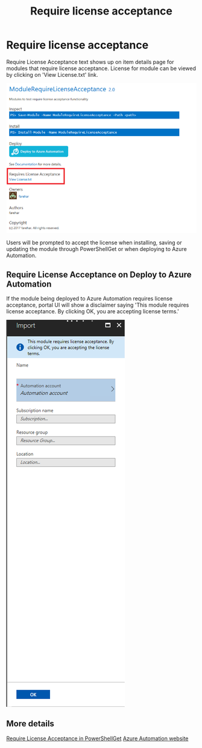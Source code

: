 ﻿---
ms.date:  06/12/2017
contributor:  Farehar
ms.topic:  conceptual
keywords:  gallery,powershell,psgallery
title:  Require license acceptance
---
# Require license acceptance

Require License Acceptance text shows up on item details page for modules that require license acceptance. License for module can be viewed by clicking on 'View License.txt' link.

![Require License Acceptance](../../Images/RequireLicenseAcceptance.png)

Users will be prompted to accept the license when installing, saving or updating the module through PowerShellGet or when deploying to Azure Automation.

## Require License Acceptance on Deploy to Azure Automation

If the module being deployed to Azure Automation requires license acceptance, portal UI will show a disclaimer saying 'This module requires license acceptance. By clicking OK, you are accepting license terms.'

![Deploy to Azure Automation Requires License Acceptance](../../Images/DeployToAzureAutomationRequireLicenseAcceptanceDisclaimer.png)

## More details

[Require License Acceptance in PowerShellGet](../../concepts/module-requirelicenseacceptance.md)
[Azure Automation website](/azure/automation)